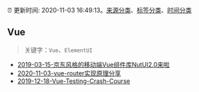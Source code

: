 :alarm_clock: 更新时间: 2020-11-03 16:49:13。[来源分类](../README.md)、[标签分类](../TAGS.md)、[时间分类](../TIMELINE.md)

## Vue


> 关键字：`Vue`、`ElementUI`



- [2019-03-15-京东风格的移动端Vue组件库NutUI2.0来啦](https://jdc.jd.com/archives/212979) 
- [2020-11-03-vue-router实现原理分享](https://juejin.im/post/6890853087880970248) 
- [2019-12-18-Vue-Testing-Crash-Course](https://dev.to/blacksonic/vue-testing-crash-course-59kl) 